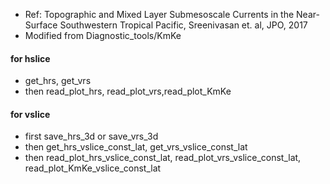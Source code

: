 * Ref: Topographic and Mixed Layer Submesoscale Currents in the Near-Surface Southwestern Tropical Pacific, Sreenivasan et. al, JPO, 2017
* Modified from Diagnostic_tools/KmKe

#### for hslice
* get_hrs, get_vrs
* then read_plot_hrs, read_plot_vrs,read_plot_KmKe
#### for vslice
* first save_hrs_3d or save_vrs_3d
* then get_hrs_vslice_const_lat, get_vrs_vslice_const_lat
* then read_plot_hrs_vslice_const_lat, read_plot_vrs_vslice_const_lat, read_plot_KmKe_vslice_const_lat 
